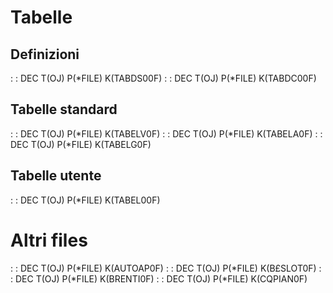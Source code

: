 # Tabelle
## Definizioni
  :  : DEC T(OJ) P(\*FILE) K(TABDS00F)
  :  : DEC T(OJ) P(\*FILE) K(TABDC00F)
## Tabelle standard
  :  : DEC T(OJ) P(\*FILE) K(TABELV0F)
  :  : DEC T(OJ) P(\*FILE) K(TABELA0F)
  :  : DEC T(OJ) P(\*FILE) K(TABELG0F)
## Tabelle utente
  :  : DEC T(OJ) P(\*FILE) K(TABEL00F)

# Altri files
  :  : DEC T(OJ) P(\*FILE) K(AUTOAP0F)
  :  : DEC T(OJ) P(\*FILE) K(B£SLOT0F)
  :  : DEC T(OJ) P(\*FILE) K(BRENTI0F)
  :  : DEC T(OJ) P(\*FILE) K(CQPIAN0F)

